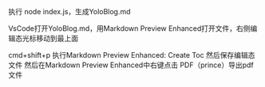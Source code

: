 执行 node index.js，生成YoloBlog.md

VsCode打开YoloBlog.md，用Markdown Preview Enhanced打开文件，右侧编辑态光标移动到最上面

cmd+shift+p
执行Markdown Preview Enhanced: Create Toc
然后保存编辑态文件
然后在Markdown Preview Enhanced中右键点击 PDF（prince）导出pdf文件